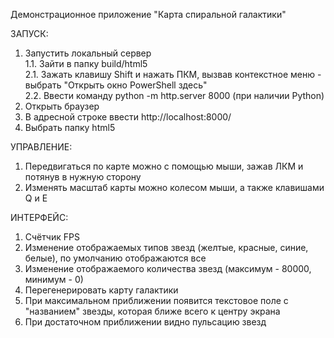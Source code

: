 Демонстрационное приложение "Карта спиральной галактики"

ЗАПУСК:
1. Запустить локальный сервер   
  1.1. Зайти в папку build/html5  
  2.1. Зажать клавишу Shift и нажать ПКМ, вызвав контекстное меню - выбрать "Открыть окно PowerShell здесь"   
  2.2. Ввести команду python -m http.server 8000 (при наличии Python)
3. Открыть браузер
4. В адресной строке ввести http://localhost:8000/
5. Выбрать папку html5

УПРАВЛЕНИЕ:
1. Передвигаться по карте можно с помощью мыши, зажав ЛКМ и потянув в нужную сторону
2. Изменять масштаб карты можно колесом мыши, а также клавишами Q и E

ИНТЕРФЕЙС:
1. Счётчик FPS
2. Изменение отображаемых типов звезд (желтые, красные, синие, белые), по умолчанию отображаются все
3. Изменение отображаемого количества звезд (максимум - 80000, минимум - 0)
4. Перегенерировать карту галактики
5. При максимальном приближении появится текстовое поле с "названием" звезды, которая ближе всего к центру экрана
6. При достаточном приближении видно пульсацию звезд
